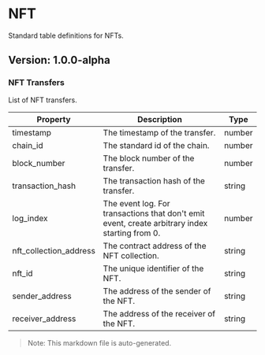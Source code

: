 # NFT

Standard table definitions for NFTs.

## Version: 1.0.0-alpha

### NFT Transfers

List of NFT transfers.

| Property                | Description                                               | Type   |
|-------------------------|-----------------------------------------------------------|--------|
| timestamp                | The timestamp of the transfer.                            | number |
| chain_id                 | The standard id of the chain.                             | number |
| block_number             | The block number of the transfer.                         | number |
| transaction_hash         | The transaction hash of the transfer.                     | string |
| log_index                | The event log. For transactions that don't emit event, create arbitrary index starting from 0. | number |
| nft_collection_address   | The contract address of the NFT collection.               | string |
| nft_id                   | The unique identifier of the NFT.                         | string |
| sender_address           | The address of the sender of the NFT.                     | string |
| receiver_address         | The address of the receiver of the NFT.                   | string |

> Note: This markdown file is auto-generated.
